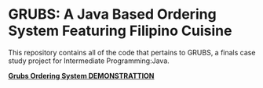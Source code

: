 # GRUBS: A Java Based Ordering System Featuring Filipino Cuisine
This repository contains all of the code that pertains to GRUBS, a finals case study project for Intermediate Programming:Java.


[**Grubs Ordering System DEMONSTRATTION**](https://youtu.be/RXJa4bQCSyw?si=YnMYOx7XrNWtFqka)
